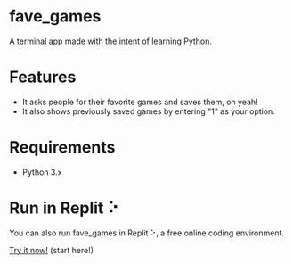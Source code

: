 # fave_games
A terminal app made with the intent of learning Python.

# Features
- It asks people for their favorite games and saves them, oh yeah!
- It also shows previously saved games by entering "1" as your option.

# Requirements
- Python 3.x

# Run in Replit ⠕

You can also run fave_games in Replit ⠕, a free online coding environment.

[Try it now!](letters) (start here!)
